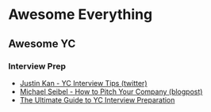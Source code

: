 # Awesome Everything 

## Awesome YC 

### Interview Prep
 - [Justin Kan - YC Interview Tips (twitter)](https://twitter.com/Mat_Sherman/status/10570293675811348480)
 - [Michael Seibel - How to Pitch Your Company (blogpost)](http://www.michaelseibel.com/blog/how-to-pitch-your-company)
 - [The Ultimate Guide to YC Interview Preparation](https://hackernoon.com/the-ultimate-guide-to-ycombinator-interview-preparation-8372628154c3)
